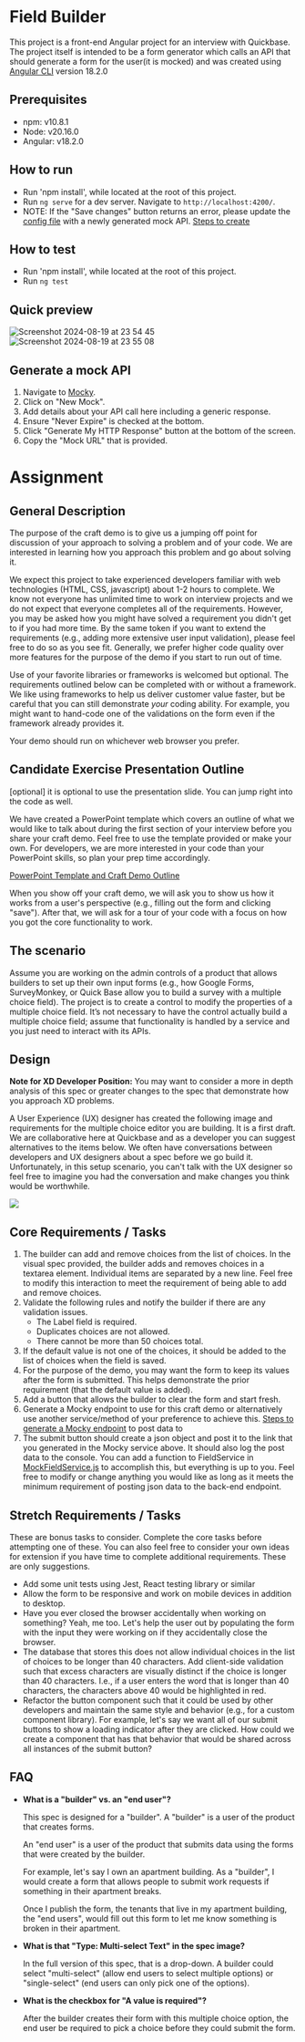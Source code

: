 # Field Builder

This project is a front-end Angular project for an interview with Quickbase.
The project itself is intended to be a form generator which calls an API that should generate a form for the user(it is mocked) and was created using [Angular CLI](https://github.com/angular/angular-cli) version 18.2.0

## Prerequisites

- npm: v10.8.1
- Node: v20.16.0
- Angular: v18.2.0

## How to run

- Run 'npm install', while located at the root of this project.
- Run `ng serve` for a dev server. Navigate to `http://localhost:4200/`.
- NOTE: If the "Save changes" button returns an error, please update the [config file](https://github.com/Ilia-tod29/QuickbaseInteview/blob/main/src/app/config/api-config.ts) with a newly generated mock API. [Steps to create](README.md#generate-a-mock-api)

## How to test

- Run 'npm install', while located at the root of this project.
- Run `ng test`

## Quick preview

![Screenshot 2024-08-19 at 23 54 45](https://github.com/user-attachments/assets/b87786f2-b6d2-47f3-a0f1-47a33c155a7b)
![Screenshot 2024-08-19 at 23 55 08](https://github.com/user-attachments/assets/e9ae8810-3126-4adf-9b41-237c4fdcf4ca)

## Generate a mock API
1. Navigate to [Mocky](https://designer.mocky.io/).
1. Click on "New Mock".
1. Add details about your API call here including a generic response.
1. Ensure "Never Expire" is checked at the bottom.
1. Click "Generate My HTTP Response" button at the bottom of the screen.
1. Copy the "Mock URL" that is provided.

# Assignment
## General Description

The purpose of the craft demo is to give us a jumping off point for discussion
of your approach to solving a problem and of your code. We are interested in
learning how you approach this problem and go about solving it.

We expect this project to take experienced developers familiar with web
technologies (HTML, CSS, javascript) about 1-2 hours to complete. We know not
everyone has unlimited time to work on interview projects and we do not expect
that everyone completes all of the requirements. However, you may be asked how
you might have solved a requirement you didn't get to if you had more time. By
the same token if you want to extend the requirements (e.g., adding more
extensive user input validation), please feel free to do so as you see fit.
Generally, we prefer higher code quality over more features for the purpose of
the demo if you start to run out of time.

Use of your favorite libraries or frameworks is welcomed but optional. The
requirements outlined below can be completed with or without a framework. We
like using frameworks to help us deliver customer value faster, but be careful
that you can still demonstrate _your_ coding ability. For example, you might
want to hand-code one of the validations on the form even if the framework
already provides it.

Your demo should run on whichever web browser you prefer.

## Candidate Exercise Presentation Outline

[optional] it is optional to use the presentation slide. You can jump right into the code as well.

We have created a PowerPoint template which covers an outline of what we would
like to talk about during the first section of your interview before you share
your craft demo. Feel free to use the template provided or make your own. For
developers, we are more interested in your code than your PowerPoint skills, so
plan your prep time accordingly.

[PowerPoint Template and Craft Demo Outline](https://github.com/QuickBase/interview-demos/blob/master/ui/Quickbase_CandidateExercise_PresentationTemplate.pptx)

When you show off your craft demo, we will ask you to show us how it works from
a user's perspective (e.g., filling out the form and clicking "save"). After
that, we will ask for a tour of your code with a focus on how you got the core
functionality to work.

## The scenario

Assume you are working on the admin controls of a product that allows builders
to set up their own input forms (e.g., how Google Forms, SurveyMonkey, or Quick
Base allow you to build a survey with a multiple choice field). The project is
to create a control to modify the properties of a multiple choice field. It’s
not necessary to have the control actually build a multiple choice field; assume
that functionality is handled by a service and you just need to interact with
its APIs.

## Design

**Note for XD Developer Position:** You may want to consider a more in depth
analysis of this spec or greater changes to the spec that demonstrate how you
approach XD problems.

A User Experience (UX) designer has created the following image and requirements
for the multiple choice editor you are building. It is a first draft. We are
collaborative here at Quickbase and as a developer you can suggest alternatives
to the items below. We often have conversations between developers and UX
designers about a spec before we go build it. Unfortunately, in this setup
scenario, you can't talk with the UX designer so feel free to imagine you had
the conversation and make changes you think would be worthwhile.

![](https://github.com/QuickBase/interview-demos/blob/master/php/php-craft-demo-form.png)

## Core Requirements / Tasks

1. The builder can add and remove choices from the list of choices. In the visual spec
   provided, the builder adds and removes choices in a textarea element.
   Individual items are separated by a new line. Feel free to modify this
   interaction to meet the requirement of being able to add and remove choices.
1. Validate the following rules and notify the builder if there are any
   validation issues.
   * The Label field is required.
   * Duplicates choices are not allowed.
   * There cannot be more than 50 choices total.
1. If the default value is not one of the choices, it should be added to the
   list of choices when the field is saved.
1. For the purpose of the demo, you may want the form to keep its values after
   the form is submitted. This helps demonstrate the prior requirement (that the
   default value is added).
1. Add a button that allows the builder to clear the form and start fresh.
1. Generate a Mocky endpoint to use for this craft demo or alternatively use another service/method of your preference to achieve this. [Steps to generate a Mocky endpoint](README.md#generate-a-mock-api) to post data to
1. The submit button should create a json object and post it to the link that you 
generated in the Mocky service above.  It should also log the post data to the console. 
You can add a function to FieldService in [MockFieldService.js](https://github.com/QuickBase/interview-demos/blob/master/ui/js/MockService.js) to accomplish this, but everything is up 
to you.  Feel free to modify or change anything you would like as long as it meets the 
minimum requirement of posting json data to the back-end endpoint.

## Stretch Requirements / Tasks

These are bonus tasks to consider. Complete the core tasks before attempting one
of these. You can also feel free to consider your own ideas for extension if you
have time to complete additional requirements. These are only suggestions.

* Add some unit tests using Jest, React testing library or similar
* Allow the form to be responsive and work on mobile devices in addition to
  desktop.
* Have you ever closed the browser accidentally when working on something? Yeah,
  me too. Let's help the user out by populating the form with the input they
  were working on if they accidentally close the browser.
* The database that stores this does not allow individual choices in the list of
  choices to be longer than 40 characters. Add client-side validation such that
  excess characters are visually distinct if the choice is longer than 40
  characters. I.e., if a user enters the word that is longer than 40 characters,
  the characters above 40 would be highlighted in red.
* Refactor the button component such that it could be used by other developers
  and maintain the same style and behavior (e.g., for a custom component
  library). For example, let's say we want all of our submit buttons to show a
  loading indicator after they are clicked. How could we create a component that
  has that behavior that would be shared across all instances of the submit
  button?

## FAQ

* **What is a "builder" vs. an "end user"?**

  This spec is designed for a "builder". A "builder" is a user of the product
  that creates forms.

  An "end user" is a user of the product that submits data using the forms that
  were created by the builder.

  For example, let's say I own an apartment building. As a "builder", I would
  create a form that allows people to submit work requests if something in their
  apartment breaks.

  Once I publish the form, the tenants that live in my apartment building, the
  "end users", would fill out this form to let me know something is broken in
  their apartment.

* **What is that "Type: Multi-select Text" in the spec image?**

  In the full version of this spec, that is a drop-down. A builder could select
  "multi-select" (allow end users to select multiple options) or "single-select"
  (end users can only pick one of the options).

* **What is the checkbox for "A value is required"?**

  After the builder creates their form with this multiple choice option, the end
  user be required to pick a choice before they could submit the form.
